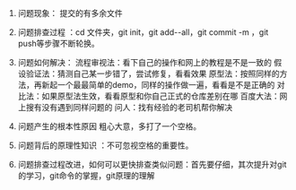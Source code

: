 1. 问题现象： 提交的有多余文件
2. 问题排查过程 ：cd 文件夹，git init，git add--all，git commit -m ，git push等步骤不断轮换。
3. 问题如何解决： 流程审视法：看下自己的操作和网上的教程是不是一致的
假设验证法：猜测自己某一步错了，尝试修复，看看效果
原型法：按照同样的方法，再新起一个最最简单的demo，同样的操作做一遍，看看是不是正确的
对比法：如果原型法生效，看看原型和你自己正式的仓库差别在哪
百度大法：网上搜有没有遇到同样问题的
问人：找有经验的老司机帮你解决

4. 问题产生的根本性原因 粗心大意，多打了一个空格。
5. 问题背后的原理性知识 ：不可忽视空格的重要性。
6. 问题排查过程改进，如何可以更快排查类似问题：首先要仔细，其次提升对git的学习，git命令的掌握，git原理的理解
